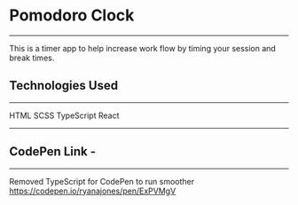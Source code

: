# Pomodoro Clock
---
This is a timer app to help increase work flow by timing your session and break times. 

## Technologies Used 
---

HTML SCSS TypeScript React

---

## CodePen Link - 

---

Removed TypeScript for CodePen to run smoother
https://codepen.io/ryanajones/pen/ExPVMgV 